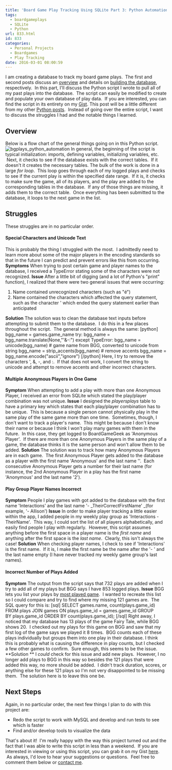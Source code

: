 ```yaml
---
title: 'Board Game Play Tracking Using SQLite Part 3: Python Automation'
tags:
  - boardgameplays
  - SQLite
  - Python
url: 833.html
id: 833
categories:
  - Personal Projects
  - Boardgames
  - Play Tracking
date: 2016-03-01 08:00:59
---
```


I am creating a database to track my board game plays.  The first and second posts discuss an [overview](http://www.techtrek.io/board-game-play-tracking-using-sql-part-1overview/) and details on [building the database](http://www.techtrek.io/board-game-play-tracking-using-sql-part-2-building-db/), respectively.  In this part, I'll discuss the Python script I wrote to pull all of my past plays into the database.  The script can easily be modified to create and populate your own database of play data.  If you are interested, you can find the script in its entirety on my [Gist](https://gist.github.com/allisontharp/46111f2a398a734a82a6). This post will be a little different from my other [Python posts](http://www.techtrek.io/category/python/).  Instead of going over the entire script, I want to discuss the struggles I had and the notable things I learned.

Overview
--------

Below is a flow chart of the general things going on in this Python script. ![bgplays_python_automation](/wp-content/uploads/2016/03/bgplays_python_automation.png) In general, the beginning of the script is typical initialization: imports, defining variables, initializing variables, etc.  Next, it checks to see if the database exists with the correct tables.  If it doesn't it creates the necessary tables. The bulk of the work is done in a large _for loop_.  This loop goes through each of my logged plays and checks to see if the current play is within the specified date range.  If it is, it checks to make sure the game, all of its players, and the play are added to the corresponding tables in the database.  If any of those things are missing, it adds them to the correct table.  Once everything has been submitted to the database, it loops to the next game in the list.

Struggles
---------

These struggles are in no particular order.

#### Special Characters and Unicode Text

This is probably the thing I struggled with the most.  I admittedly need to learn more about some of the major players in the encoding standards so that in the future I can predict and prevent errors like this from occurring. **Symptoms** When trying to post certain game and player names to the database, I received a TypeError stating some of the characters were not recognized. **Issue** After a little bit of digging (and a lot of Python's "print" function), I realized that there were two general issues that were occurring:

1.  Name contained unrecognized characters (such as "é")
2.  Name contained the characters which affected the query statement, such as the character ' which ended the query statement earlier than anticipated

**Solution** The solution was to clean the database text inputs before attempting to submit them to the database.  I do this in a few places throughout the script.  The general method is always the same: \[python\] bgg\_name = games.game\_name try: bgg\_name = bgg\_name.translate(None,"'&-:") except TypeError: bgg\_name = unicode(bgg\_name) # game name from BGG, converted to unicode from string bgg\_name = strip\_accents(bgg\_name) # remove accents bgg\_name = bgg_name.encode("ascii","ignore") \[/python\] Here, I try to remove the characters ', &, -, and :.  If that does not work, I convert the string to unicode and attempt to remove accents and other incorrect characters.

#### Multiple Anonymous Players in One Game

**Symptom** When attempting to add a play with more than one Anonymous Player, I received an error from SQLite which stated the play/player combination was not unique. **Issue** I designed the _playersplays_ table to have a primary key which states that each play/player combination has to be unique.  This is because a single person cannot physically play in the same play of the same game more than one time.  Sometimes, though, I don't want to track a player's name.  This might be because I don't know their name or because I think I won't play many games with them in the future.  In this case, they get logged to BoardGameGeek as 'Anonymous Player'.  If there are more than one Anonymous Players in the same play of a game, the database thinks it is the same person and won't allow them to be added. **Solution** The solution was to track how many Anonymous Players are in each game.  The first Anonymous Player gets added to the database as a player with the first name 'Anonymous' and the last name ''.  Each consecutive Anonymous Player gets a number for their last name (for instance, the 2nd Anonymous Player in a play has the first name 'Anonymous' and the last name '2').

#### Play Group Player Names Incorrect

**Symptom** People I play games with got added to the database with the first name 'Interactions' and the last name '- _TheirCorrectFirstName' _(for example, '- Allison') **Issue** In order to make player tracking a little easier within the app, I added people in my weekly play group as 'Interactions - TheirName'.  This way, I could sort the list of all players alphabetically, and easily find people I play with regularly.  However, this script assumes anything before the first space in a player name is the _first name_ and anything after the first space is the _last name_.  Clearly, this isn't always the case! **Solution** When checking player names, I check to see if 'Interactions' is the first name.  If it is, I make the first name be the name after the '- ' and the last name empty (I have never tracked my weekly game group's last names).

#### Incorrect Number of Plays Added

**Symptom** The output from the script says that 732 plays are added when I try to add all of my plays but BGG says I have 853 logged plays. **Issue** BGG lets you list your plays by [most played game](https://boardgamegeek.com/plays/bygame/user/mad4hatter/subtype/boardgame).  I wanted to recreate this list so I could compare and try to find where my missing 121 games are.  The SQL query for this is: \[sql\] SELECT games.name, count(plays.game\_id) FROM plays JOIN games ON plays.game\_id = games.game\_id GROUP BY plays.game\_id ORDER BY count(plays.game_id); \[/sql\] Right away, I noticed that my database has 13 plays of the game Fairy Tale, while BGG shows 20.  I checked out my plays for this game on BGG and saw that my first log of the game says we played it 8 times.  BGG counts each of these plays individually but groups them into one play in their database. I think this is probably what is causing the difference in play counts, but I checked a few other games to confirm.  Sure enough, this seems to be the issue. **Solution ** I _could_ check for this issue and add new plays.  However, I no longer add plays to BGG in this way so besides the 121 plays that were added this way, no more should be added.  I didn't track duration, scores, or anything else for these 121 plays so I'm not very disappointed to be missing them.  The solution here is to leave this one be.

Next Steps
----------

Again, in no particular order, the next few things I plan to do with this project are:

*   Redo the script to work with MySQL and develop and run tests to see which is faster
*   Find and/or develop tools to visualize the data

That's about it!  I'm really happy with the way this project turned out and the fact that I was able to write this script in less than a weekend.  If you are interested in viewing or using this script, you can grab it on my Gist [here](https://gist.github.com/allisontharp/46111f2a398a734a82a6).  As always, I'd love to hear your suggestions or questions.  Feel free to comment them below or [contact me](/contact/).